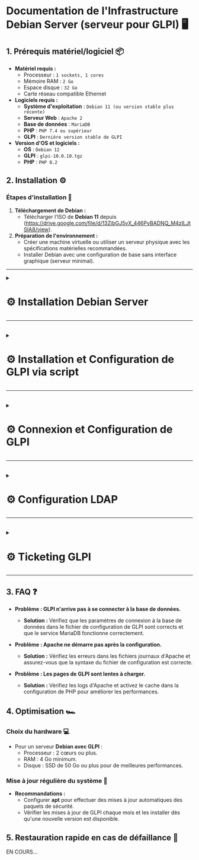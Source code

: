 # Documentation de l'Infrastructure Debian Server (serveur pour GLPI) 🖥️

## 1. Prérequis matériel/logiciel 📦
- **Matériel requis :**
  - Processeur : ``1 sockets, 1 cores``
  - Mémoire RAM : ``2 Go``
  - Espace disque : ``32 Go``
  - Carte réseau compatible Ethernet
- **Logiciels requis :**
  - **Système d'exploitation** : ``Debian 11 (ou version stable plus récente)``
  - **Serveur Web** : ``Apache 2``
  - **Base de données** : ``MariaDB``
  - **PHP** : ``PHP 7.4 ou supérieur``
  - **GLPI** : ``Dernière version stable de GLPI``
- **Version d'OS et logiciels :**
  - **OS** : ``Debian 12``
  - **GLPI** : ``glpi-10.0.10.tgz``
  - **PHP** : ``PHP 8.2``

## 2. Installation ⚙️

### Étapes d'installation 🚀
1. **Téléchargement de Debian :**  
   - Télécharger l'ISO de **Debian 11** depuis (https://drive.google.com/file/d/13ZibGJ5vX_446PvBADNQ_M4zILJtSIA8/view).
2. **Préparation de l'environnement :**  
   - Créer une machine virtuelle ou utiliser un serveur physique avec les spécifications matérielles recommandées.
   - Installer Debian avec une configuration de base sans interface graphique (serveur minimal).

---

<details>
<summary><h1>⚙️ Installation Debian Server</h1></summary>

- 📸 Cliquer sur ``Install`` puis suivre l'installation en fonction des screens 

![DEBIAN1](https://github.com/user-attachments/assets/9a6bd875-a12a-448e-92ed-d0570af5d208)<br>

![DEBIAN2](https://github.com/user-attachments/assets/b3fb1183-ffdd-4947-aba8-2098b8682170)<br>

![DEBIAN3](https://github.com/user-attachments/assets/978bae33-f439-4f62-a970-08b9b3491002)<br>

![DEBIAN4](https://github.com/user-attachments/assets/2e6268e5-c33f-4f26-8d21-a35f906d4611)<br>

![DEBIAN5](https://github.com/user-attachments/assets/0a9ec1ff-a4f7-4b54-9907-03ae7e00ce7a)<br>

- 📸 Choisissez un mot de passe pour le compte Administrateur et cliquer sur ``Continuer``

![DEBIAN6](https://github.com/user-attachments/assets/a413f1ca-f2ed-499e-8518-6c1394df8d3a)<br>

![DEBIAN7](https://github.com/user-attachments/assets/1c6e024c-76a9-42c0-9824-d82a2f7eb4ca)<br>

![DEBIAN8](https://github.com/user-attachments/assets/54da7a81-96dc-4008-8392-5d4f0a743ae7)<br>

- 📸 Choisissez un mot de passe pour le compte ``Utilisateur`` et cliquer sur ``Continuer``

![DEBIAN9](https://github.com/user-attachments/assets/c9f9a2c9-9c1f-4997-b31c-831ddd260609)<br>

![DEBIAN10](https://github.com/user-attachments/assets/ba6a5a4d-5102-4e00-b473-a0e6fc13f8ca)<br>

![DEBIAN11](https://github.com/user-attachments/assets/4ff12fe9-53e6-4aec-9c71-400040e0ebd5)<br>

![DEBIAN12](https://github.com/user-attachments/assets/61370b17-f00f-4a16-b0a9-ea6f27ee9118)<br>

![DEBIAN13](https://github.com/user-attachments/assets/027f6a68-13b5-473c-b90a-e4f94ee6aa49)<br>

![DEBIAN14](https://github.com/user-attachments/assets/febc00de-748f-46e5-a880-87aa9fc6c86b)<br>

![DEBIAN15](https://github.com/user-attachments/assets/20dd3d09-3b62-481f-bf1f-0fdb3c606747)<br>

![DEBIAN16](https://github.com/user-attachments/assets/00d6c650-25ff-44f8-9ad6-2d765854b2dd)<br>

![DEBIAN17](https://github.com/user-attachments/assets/9af1e23f-f5e4-4912-8d02-4896906f6375)<br>

![DEBIAN18](https://github.com/user-attachments/assets/1a3f1976-0b77-4286-9ead-f81b7fe630d3)<br>

![DEBIAN19](https://github.com/user-attachments/assets/70c19a80-dcce-4339-95f3-619ec543e508)<br>

- 📸 Cocher seulement ``Serveur SSH et les utilitaires`` puis cliquer sur ``Continuer``

![DEBIAN20](https://github.com/user-attachments/assets/d71c2bbb-da84-4b82-9588-457a6e8fe727)<br>

![DEBIAN21](https://github.com/user-attachments/assets/82d7833f-c298-4f30-83e0-02545c971d52)<br>

![DEBIAN22](https://github.com/user-attachments/assets/86dd475a-9779-4849-ad3e-960882f5bad9)<br>

![DEBIAN23](https://github.com/user-attachments/assets/b8280f79-e3b5-4c96-9f09-dfffffb9d4e9)<br>

- 📸 Une fois que le serveur à redémarrer, connecter vous et tout est bon 👍

![DEBIAN24](https://github.com/user-attachments/assets/5b69ce07-6922-4ca3-b34d-3e9e9586551b)

</details>

---

<br>
<details>
<summary><h1>⚙️ Installation et Configuration de GLPI via script</h1></summary>

- 📸 Configurer le fichier de config.txt puis lancer l'installation et la configuration de façon autonome grâce au script

## Configuration pour script install GLPI

```
## Variables modifiables en fonction de votre configuration
DB_NAME=glpi
DB_USER=billu
DB_PASSWORD=Azerty1*
DB_HOST=localhost
```

- 📸 Puis lancer l'installation et la configuration de façon autonome grâce au script

```
#!/bin/bash

# Charger le fichier de configuration
source /root/config.txt

# Mise a jour des paquets Debian
apt update && apt upgrade -y

# Installation du serveur LAMP (Linux Apache MariaDB PHP)
echo "Installation d'Apache2..."
apt install -y apache2

echo "Installation de PHP et des modules necessaires..."
apt install -y php libapache2-mod-php

# Redémarrage d'Apache pour appliquer les changements
systemctl restart apache2

# Installation de MariaDB (serveur MySQL)
echo "Installation de MariaDB..."
apt install -y mariadb-server

# Sécurisation de MariaDB - automatisée avec expect
echo "Securisation de MariaDB..."
export DEBIAN_FRONTEND=noninteractive
expect -c "
spawn mysql_secure_installation
expect \"Enter current password for root (enter for none):\"
send \"\r\"
expect \"Set root password?\"
send \"y\r\"
expect \"New password:\"
send \"rootpassword\r\"
expect \"Re-enter new password:\"
send \"rootpassword\r\"
expect \"Remove anonymous users?\"
send \"y\r\"
expect \"Disallow root login remotely?\"
send \"y\r\"
expect \"Remove test database and access to it?\"
send \"y\r\"
expect \"Reload privilege tables now?\"
send \"y\r\"
expect eof
"

# Connexion à MySQL pour configurer la base de données GLPI
echo "Creation de la base de donnees GLPI et utilisateur..."
mysql -u root -prootpassword <<EOF
CREATE DATABASE $DB_NAME;
CREATE USER '$DB_USER'@'$DB_HOST' IDENTIFIED BY '$DB_PASSWORD';
GRANT ALL PRIVILEGES ON $DB_NAME.* TO '$DB_USER'@'$DB_HOST' WITH GRANT OPTION;
FLUSH PRIVILEGES;
EXIT;
EOF

# Téléchargement et installation de GLPI
echo "Telechargement de GLPI..."
wget https://github.com/glpi-project/glpi/releases/download/10.0.10/glpi-10.0.10.tgz

# Extraction de l'archive
echo "Extraction de GLPI..."
tar xvf glpi-10.0.10.tgz

# Déplacement de GLPI dans le répertoire web
echo "Deplacement de GLPI dans /var/www/html/"
mv glpi /var/www/html/glpi

# Installation des modules PHP nécessaires pour GLPI
echo "Installation des modules PHP requis pour GLPI..."
apt install -y php8.2-curl php8.2-gd php8.2-mbstring php8.2-zip php8.2-xml php8.2-ldap php8.2-intl php8.2-mysql php8.2-dom php8.2-simplexml php-json php8.2-phpdbg php8.2-cgi

# Changement des permissions pour Apache
echo "Changement des permissions pour Apache..."
chown -R www-data:www-data /var/www/html/glpi/
chmod -R 755 /var/www/html/glpi/

# Redémarrage d'Apache pour appliquer tous les changements
systemctl restart apache2

echo "L'installation du serveur LAMP et de GLPI est terminee."

# Connexion à GLPI (via navigateur web)
echo "Accedez a GLPI via un navigateur : http://localhost/glpi"
```

</details>

---
<br>
<details>
<summary><h1>⚙️ Connexion et Configuration de GLPI</h1></summary>

- 📸 Connexion à GLPI via un navigateur web en rentrant soit l'ip du serveur ou alors le nom de domaine via ``DNS``

![392963490-99c60c91-80e5-4bce-a74d-69b85e29e6be](https://github.com/user-attachments/assets/0ba0b1eb-a36f-4670-9df3-081111f22f50)<br>

- 📸 Après avoir rentré vos identifiants vous voilà connecté 👍

![392963512-3ff82d21-aeb8-4909-9ed3-524b1166acbd](https://github.com/user-attachments/assets/c3b0ff78-24e0-4f29-aee9-636a081574af)

</details>

---

<br>
<details>
<summary><h1>⚙️ Configuration LDAP</h1></summary>

- 📸 Récupération de l'annuaire LDAP (domaine billu.com)

![ADDS 1](https://github.com/user-attachments/assets/52c67a29-deff-4821-9a78-84050113913e)<br>

![ADDS 2](https://github.com/user-attachments/assets/d0f486cd-041b-41b4-b08c-5aea5de252ee)<br>

![ADDS 3](https://github.com/user-attachments/assets/0fe41fd6-4e53-4391-932d-88ee466d322d)<br>

![ADDS 4](https://github.com/user-attachments/assets/273f4cd9-16da-4118-926d-f8984484ffa1)<br>


- 📸 Ajouts des utilisateurs sur GLPI via LDAP (domaine billu.com)

![ADDUSER1](https://github.com/user-attachments/assets/5bf17ac1-1652-4218-9380-0876c00efd41)<br>

![ADDUSER2](https://github.com/user-attachments/assets/cd516ff8-858a-4a08-a7be-c275e6015c6a)<br>

![ADDUSER3](https://github.com/user-attachments/assets/be6d4337-b690-456e-b69c-e0b89f98eeed)<br>

![ADDUSER4](https://github.com/user-attachments/assets/9f369c7f-9376-4bc0-9d6f-9634b1da6c74)<br>

![ADDUSER5](https://github.com/user-attachments/assets/03fa50c5-a7bd-4e9a-80e2-5c9d651d66e8)<br>

![ADDUSER6](https://github.com/user-attachments/assets/dd9fa51d-65af-4e04-aa23-a25e898d10f7)<br>

![ADDUSER7](https://github.com/user-attachments/assets/4a08e289-3ab3-442b-9e62-d435efa08120)<br>

![ADDUSER8](https://github.com/user-attachments/assets/fc7ca479-47b3-4b84-ac75-1b0ba7f4d258)<br>


- 📸 Ajouts des groupes sur GLPI via LDAP (domaine billu.com)


![ADDGROUP1](https://github.com/user-attachments/assets/2d5e1690-c20f-4ddc-b9f7-04f41e492236)<br>

![ADDGROUP2](https://github.com/user-attachments/assets/41ddb9ca-16d5-4f08-9d86-8204c5093339)<br>

![ADDGROUP3](https://github.com/user-attachments/assets/7310e0f8-e455-4554-a972-e8da90764d43)<br>

![ADDGROUP4](https://github.com/user-attachments/assets/e12da41c-9566-4454-be53-2e6e6381875c)<br>

![ADDGROUP5](https://github.com/user-attachments/assets/636e4a1a-85f6-4ba8-8b3e-92b0f0a48d93)<br>

![ADDGROUP6](https://github.com/user-attachments/assets/14d8aa27-dc5a-4dfe-b11a-9eb3702aa819)<br>


- 📸 Synchronisation des utilisateurs à leurs groupes sur GLPI via LDAP (domaine billu.com)

![SYNC1](https://github.com/user-attachments/assets/d0ba0ebe-9bb5-4a48-8269-8834531e703f)<br>

![SYNC2](https://github.com/user-attachments/assets/9025a3cf-8349-4b6c-8a4c-2acbdcbf82ce)<br>

![SYNC3](https://github.com/user-attachments/assets/b286473a-6cf0-463d-b171-91ec3f26438e)<br>

![SYNC4](https://github.com/user-attachments/assets/eae73747-65df-4ea6-8026-98d6a9c798dd)<br>

![SYNC5](https://github.com/user-attachments/assets/b2e64cd4-841c-4d7b-af4c-beb7be70a3a0)<br>

</details>

---

<br>
<details>
<summary><h1>⚙️ Ticketing GLPI</h1></summary>
  
- 📸 Réception, traitement et clos du ticket d'un utilisateur sur le compte admin (billu.com)


![009](https://github.com/user-attachments/assets/9fec810e-85d2-4e94-b099-19908a7b579c)<br>

![010](https://github.com/user-attachments/assets/eb27abf3-6b5d-4608-9b8b-0369c4681e33)<br>

![011](https://github.com/user-attachments/assets/3cabd561-ddf2-43c5-ae6a-6eb0fa62efd5)<br>

![012](https://github.com/user-attachments/assets/51a97bd4-2a3a-4d45-b36b-838ce8c23e73)<br>

![013](https://github.com/user-attachments/assets/bad969c0-ecac-4268-8cac-0955cf0bb0c0)<br>

</details>

---

## 3. FAQ ❓
- **Problème : GLPI n'arrive pas à se connecter à la base de données.**
  - **Solution :** Vérifiez que les paramètres de connexion à la base de données dans le fichier de configuration de GLPI sont corrects et que le service MariaDB fonctionne correctement.
  
- **Problème : Apache ne démarre pas après la configuration.**
  - **Solution :** Vérifiez les erreurs dans les fichiers journaux d'Apache et assurez-vous que la syntaxe du fichier de configuration est correcte.

- **Problème : Les pages de GLPI sont lentes à charger.**
  - **Solution :** Vérifiez les logs d'Apache et activez le cache dans la configuration de PHP pour améliorer les performances.

## 4. Optimisation 🏎️

### Choix du hardware 💻
- Pour un serveur **Debian avec GLPI** :
  - Processeur : 2 cœurs ou plus.
  - RAM : 4 Go minimum.
  - Disque : SSD de 50 Go ou plus pour de meilleures performances.

### Mise à jour régulière du système 🔄
- **Recommandations :**  
  - Configurer **apt** pour effectuer des mises à jour automatiques des paquets de sécurité.
  - Vérifier les mises à jour de GLPI chaque mois et les installer dès qu'une nouvelle version est disponible.

## 5. Restauration rapide en cas de défaillance 🔄

EN COURS...
